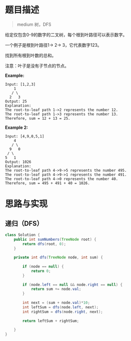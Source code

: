 # 题目描述

> medium 树，DFS

给定仅包含0-9的数字的二叉树，每个根到叶路径可以表示数字。

一个例子是根到叶路径1-> 2-> 3，它代表数字123。

找到所有根到叶数的总和。

注意：叶子是没有子节点的节点。

**Example:**

```
Input: [1,2,3]
    1
   / \
  2   3
Output: 25
Explanation:
The root-to-leaf path 1->2 represents the number 12.
The root-to-leaf path 1->3 represents the number 13.
Therefore, sum = 12 + 13 = 25.
```

**Example 2:**

```
Input: [4,9,0,5,1]
    4
   / \
  9   0
 / \
5   1
Output: 1026
Explanation:
The root-to-leaf path 4->9->5 represents the number 495.
The root-to-leaf path 4->9->1 represents the number 491.
The root-to-leaf path 4->0 represents the number 40.
Therefore, sum = 495 + 491 + 40 = 1026.
```

# 思路与实现

##  递归（DFS）

```Java
class Solution {
    public int sumNumbers(TreeNode root) {
        return dfs(root, 0);
    }
    
    private int dfs(TreeNode node, int sum) {
        
        if (node == null) {
            return 0;
        }
        
        if (node.left == null && node.right == null) {
            return sum += node.val;
        }
        
        int next = (sum + node.val)*10;
        int leftSum = dfs(node.left, next);
        int rightSum = dfs(node.right, next);
        
        return leftSum + rightSum;
        
    }
}
```


